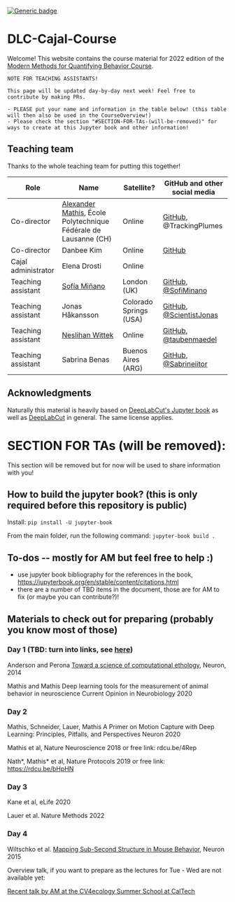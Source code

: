 [![Generic badge](https://img.shields.io/badge/Contributions-Welcome-brightgreen.svg)](README.md)

# DLC-Cajal-Course

Welcome! This website contains the course material for 2022 edition of the [Modern Methods for Quantifying Behavior Course](https://cajal-training.org/neurokit/behavioural-analysis/).

```{warning}
NOTE FOR TEACHING ASSISTANTS!

This page will be updated day-by-day next week! Feel free to contribute by making PRs.

- PLEASE put your name and information in the table below! (this table will then also be used in the CourseOverview!)
- Please check the section "#SECTION-FOR-TAs-(will-be-removed)" for ways to create at this Jupyter book and other information!

```

## Teaching team

Thanks to the whole teaching team for putting this together!

| Role                                                | Name                  | Satellite? | GitHub and other social media                        |
|------------------------------------------------------------|-----------------------------------------------------------------------------|---------------------------|----------------------------------------|
| Co-director | [Alexander Mathis](https://people.epfl.ch/alexander.mathis), École Polytechnique Fédérale de Lausanne (CH) | Online | [GitHub](https://github.com/AlexEMG), @TrackingPlumes |
| Co-director | Danbee Kim | Online | [GitHub](https://github.com/Taunsquared) |
| Cajal administrator | Elena Drosti | Online | |
| Teaching assistant | [Sofía Miñano](https://sfmig.github.io/) | London (UK)| [GitHub](https://github.com/sfmig), [@SofiMinano](https://twitter.com/SofiMinano)
| Teaching assistant | Jonas Håkansson | Colorado Springs (USA)| [GitHub](https://github.com/biol-jsh), [@ScientistJonas](https://twitter.com/ScientistJonas)
| Teaching assistant | [Neslihan Wittek](https://wittek.dev/home-nesli/) | Online | [GitHub](https://github.com/neslihanedes), [@taubenmaedel](https://twitter.com/taubenmaedel)
| Teaching assistant | Sabrina Benas | Buenos Aires (ARG) | [GitHub](https://github.com/sabrinabenas), [@Sabrineiitor](https://twitter.com/Sabrineiitor)


## Acknowledgments

Naturally this material is heavily based on [DeepLabCut's Jupyter book](https://deeplabcut.github.io/DeepLabCut/README.html) as well as [DeepLabCut](https://github.com/DeepLabCut/DeepLabCut) in general. The same license applies.


# SECTION FOR TAs (will be removed):

This section will be removed but for now will be used to share information with you!

## How to build the jupyter book? (this is only required before this repository is public)

Install: `pip install -U jupyter-book`

From the main folder, run the following command: `jupyter-book build .`

## To-dos -- mostly for AM but feel free to help :)

- use jupyter book bibliography for the references in the book, https://jupyterbook.org/en/stable/content/citations.html
- there are a number of TBD items in the document, those are for AM to fix (or maybe you can contribute?)!

## Materials to check out for preparing (probably you know most of those)

### Day 1 (TBD: turn into links, see [here](http://www.mackenziemathislab.org/deeplabcut))

Anderson and Perona [Toward a science of computational ethology](https://www.sciencedirect.com/science/article/pii/S0896627314007934), Neuron, 2014

Mathis and Mathis Deep learning tools for the measurement of animal behavior in neuroscience Current Opinion in Neurobiology 2020

### Day 2

Mathis, Schneider, Lauer, Mathis A Primer on Motion Capture with Deep Learning: Principles, Pitfalls, and Perspectives Neuron 2020

Mathis et al, Nature Neuroscience 2018 or free link: rdcu.be/4Rep

Nath*, Mathis* et al, Nature Protocols 2019 or free link: https://rdcu.be/bHpHN

### Day 3

Kane et al, eLife 2020

Lauer et al. Nature Methods 2022

### Day 4

Wiltschko et al. [Mapping Sub-Second Structure in Mouse Behavior](https://www.ncbi.nlm.nih.gov/pmc/articles/PMC4708087/), Neuron 2015


Overview talk, if you want to prepare as the lectures for Tue - Wed are not available yet:

[Recent talk by AM at the CV4ecology Summer School at CalTech](https://www.youtube.com/watch?v=jfIb2qfAkQU)
